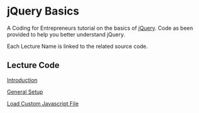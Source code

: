 jQuery Basics
=========

A Coding for Entrepreneurs tutorial on the basics of [jQuery](http://jquery.com). Code as been provided to help you better understand jQuery. 

Each Lecture Name is linked to the related source code.

## Lecture Code
[Introduction](../../tree/7ff1ecc0a7634fc8345b7593b7ef30b297c80818)

[General Setup](../../tree/9d5cc88bd19ce2b9f88289b7587da1487ed17827)

[Load Custom Javascript File](../../tree/b0f20ea53bb915cc226fd0c3e2857909d66ff1d5)